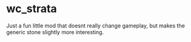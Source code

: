 # wc_strata
Just a fun little mod that doesnt really change gameplay, but makes the generic stone slightly more interesting.
